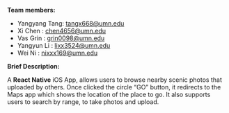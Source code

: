 
__Team members:__

- Yangyang Tang: tangx668@umn.edu
- Xi Chen      : chen4656@umn.edu
- Vas Grin     : grin0098@umn.edu
- Yangyun Li   : lixx3524@umn.edu
- Wei Ni       : nixxx169@umn.edu

__Brief Description:__

A **React Native** iOS App, allows users to browse nearby scenic photos that uploaded by others. Once clicked the circle “GO” button, it redirects to the Maps app which shows the location of the place to go. It also supports users to search by range, to take photos and upload.
